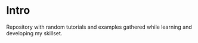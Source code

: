 # Intro
Repository with random tutorials and examples gathered while learning and developing my skillset.
